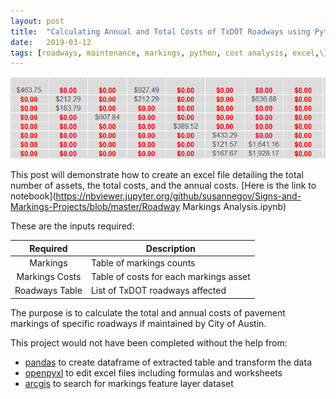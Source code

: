 ```yaml
---
layout: post
title:  "Calculating Annual and Total Costs of TxDOT Roadways using Python and Microsoft Excel"
date:   2019-03-12
tags: [roadways, maintenance, markings, python, cost analysis, excel,\]
---
```

<img src = "/assets/images/rma-costs.PNG">

This post will demonstrate how to create an excel file detailing the total number of assets, the total costs, and the annual costs.
[Here is the link to notebook](https://nbviewer.jupyter.org/github/susannegov/Signs-and-Markings-Projects/blob/master/Roadway Markings Analysis.ipynb)

<!--more-->

These are the inputs required:

| Required | Description |
|:--------:|----|
| Markings  |Table of markings counts|
| Markings Costs |Table of costs for each markings asset|
| Roadways Table |List of TxDOT roadways affected|

The purpose is to calculate the total and annual costs of pavement markings of specific roadways if maintained by City of Austin.

This project would not have been completed without the help from:
- [pandas](https://pandas.pydata.org/) to create dataframe of extracted table and transform the data
- [openpyxl](https://openpyxl.readthedocs.io/en/stable/) to edit excel files including formulas and worksheets
- [arcgis](https://esri.github.io/arcgis-python-api/apidoc/html/) to search for markings feature layer dataset
